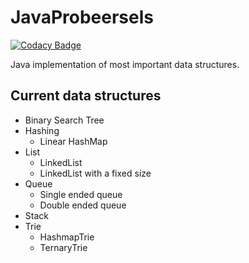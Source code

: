 # JavaProbeersels

[![Codacy Badge](https://app.codacy.com/project/badge/Grade/c6cc83480e714991967fd58945719cfc)](https://app.codacy.com/gh/WardM99/JavaProbeersels/dashboard?utm_source=gh&utm_medium=referral&utm_content=&utm_campaign=Badge_grade)

Java implementation of most important data structures.

## Current data structures

* Binary Search Tree
* Hashing
  * Linear HashMap
* List
  * LinkedList
  * LinkedList with a fixed size
* Queue
  * Single ended queue
  * Double ended queue
* Stack
* Trie
  * HashmapTrie
  * TernaryTrie
